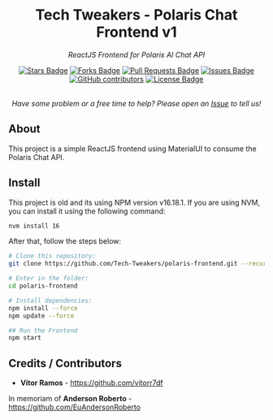 <h1 align="center">Tech Tweakers - Polaris Chat Frontend v1 </h1>
<p align="center"><i>ReactJS Frontend for Polaris AI Chat API</i></p>

<div align="center">
  <a href="https://github.com/Tech-Tweakers/polaris-frontend/stargazers"><img src="https://img.shields.io/github/stars/andreh1982/ecaterminal" alt="Stars Badge"/></a>
<a href="https://github.com/Tech-Tweakers/polaris-frontend/network/members"><img src="https://img.shields.io/github/forks/andreh1982/ecaterminal" alt="Forks Badge"/></a>
<a href="https://github.com/Tech-Tweakers/polaris-frontend/pulls"><img src="https://img.shields.io/github/issues-pr/andreh1982/ecaterminal" alt="Pull Requests Badge"/></a>
<a href="https://github.com/Tech-Tweakers/polaris-frontend/issues"><img src="https://img.shields.io/github/issues/andreh1982/ecaterminal" alt="Issues Badge"/></a>
<a href="https://github.com/Tech-Tweakers/polaris-frontend/graphs/contributors"><img alt="GitHub contributors" src="https://img.shields.io/github/contributors/andreh1982/ecaterminal?color=2b9348"></a>
<a href="https://github.com/Tech-Tweakers/polaris-frontend/blob/master/LICENSE"><img src="https://img.shields.io/github/license/andreh1982/ecaterminal?color=2b9348" alt="License Badge"/></a>
</div>

<br>
<p align="center"><i>Have some problem or a free time to help? Please open an <a href="https://github.com/Tech-Tweakers/polaris-frontend/issues/new">Issue</a> to tell us!</i></p>

## About

This project is a simple ReactJS frontend using MaterialUI to consume the Polaris Chat API.

## Install

This project is old and its using NPM version v16.18.1. If you are using NVM, you can install it using the following command:

```bash
nvm install 16
```
After that, follow the steps below:

```bash
# Clone this repository:
git clone https://github.com/Tech-Tweakers/polaris-frontend.git --recurse-submodules

# Enter in the folder:
cd polaris-frontend

# Install dependencies:
npm install --force
npm update --force

## Run the Frontend
npm start
```

## Credits / Contributors

- **Vitor Ramos** - https://github.com/vitorr7df

In memoriam of **Anderson Roberto** - https://github.com/EuAndersonRoberto 
